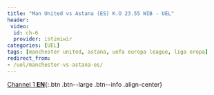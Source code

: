 ```yaml
---
title: "Man United vs Astana (ES) K.O 23.55 WIB - UEL"
header:
 video:
  id: ch-6
  provider: istimiwir
categories: [UEL]
tags: [manchester united, astana, uefa europa league, liga eropa]
redirect_from:
- /uel/manchester-vs-astana-es/
---
```


[Channel 1 **EN**](/uel/manchetesr-vs-astana-en/){:.btn .btn--large .btn--info .align-center}
